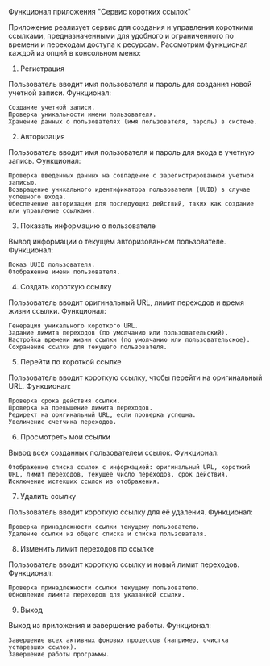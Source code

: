 Функционал приложения "Сервис коротких ссылок"

Приложение реализует сервис для создания и управления короткими ссылками, предназначенными для удобного и ограниченного по времени и переходам доступа к ресурсам. Рассмотрим функционал каждой из опций в консольном меню:
1. Регистрация

Пользователь вводит имя пользователя и пароль для создания новой учетной записи.
Функционал:

    Создание учетной записи.
    Проверка уникальности имени пользователя.
    Хранение данных о пользователях (имя пользователя, пароль) в системе.

2. Авторизация

Пользователь вводит имя пользователя и пароль для входа в учетную запись.
Функционал:

    Проверка введенных данных на совпадение с зарегистрированной учетной записью.
    Возвращение уникального идентификатора пользователя (UUID) в случае успешного входа.
    Обеспечение авторизации для последующих действий, таких как создание или управление ссылками.

3. Показать информацию о пользователе

Вывод информации о текущем авторизованном пользователе.
Функционал:

    Показ UUID пользователя.
    Отображение имени пользователя.

4. Создать короткую ссылку

Пользователь вводит оригинальный URL, лимит переходов и время жизни ссылки.
Функционал:

    Генерация уникального короткого URL.
    Задание лимита переходов (по умолчанию или пользовательский).
    Настройка времени жизни ссылки (по умолчанию или пользовательское).
    Сохранение ссылки для текущего пользователя.

5. Перейти по короткой ссылке

Пользователь вводит короткую ссылку, чтобы перейти на оригинальный URL.
Функционал:

    Проверка срока действия ссылки.
    Проверка на превышение лимита переходов.
    Редирект на оригинальный URL, если проверка успешна.
    Увеличение счетчика переходов.

6. Просмотреть мои ссылки

Вывод всех созданных пользователем ссылок.
Функционал:

    Отображение списка ссылок с информацией: оригинальный URL, короткий URL, лимит переходов, текущее число переходов, срок действия.
    Исключение истекших ссылок из отображения.

7. Удалить ссылку

Пользователь вводит короткую ссылку для её удаления.
Функционал:

    Проверка принадлежности ссылки текущему пользователю.
    Удаление ссылки из общего списка и списка пользователя.

8. Изменить лимит переходов по ссылке

Пользователь вводит короткую ссылку и новый лимит переходов.
Функционал:

    Проверка принадлежности ссылки текущему пользователю.
    Обновление лимита переходов для указанной ссылки.

9. Выход

Выход из приложения и завершение работы.
Функционал:

    Завершение всех активных фоновых процессов (например, очистка устаревших ссылок).
    Завершение работы программы.

